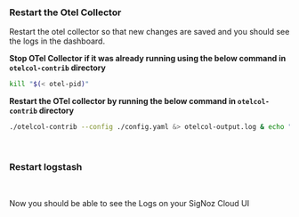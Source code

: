 ### Restart the Otel Collector

Restart the otel collector so that new changes are saved and you should see the logs in the dashboard.
 &nbsp;

**Stop OTel Collector if it was already running using the below command in `otelcol-contrib` directory**
```bash
kill "$(< otel-pid)"
```

**Restart the OTel collector by running the below command in `otelcol-contrib` directory**
```bash
./otelcol-contrib --config ./config.yaml &> otelcol-output.log & echo "$!" > otel-pid
```
&nbsp;

### Restart logstash 
 &nbsp;

Now you should be able to see the Logs on your SigNoz Cloud UI
